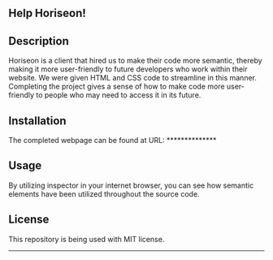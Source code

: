 ## Help Horiseon!

## Description

Horiseon is a client that hired us to make their code more semantic, thereby making it more user-friendly to future developers who work within their website. We were given HTML and CSS code to streamline in this manner. Completing the project gives a sense of how to make code more user-friendly to people who may need to access it in its future.

## Installation

The completed webpage can be found at URL: **************

## Usage

By utilizing inspector in your internet browser, you can see how semantic elements have been utilized throughout the source code.

## License

This repository is being used with MIT license.

---
